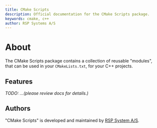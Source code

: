 ```yaml
---
title: CMake Scripts
description: Official documentation for the CMake Scripts package.
keywords: cmake, c++
author: RSP Systems A/S
---
```


# About

The CMake Scripts package contains a collection of reusable "modules", that can be used in your `CMakeLists.txt`,
for your C++ projects.

## Features

_TODO: ...(please review docs for details.)_

## Authors

"CMake Scripts" is developed and maintained by [RSP System A/S](https://rspsystems.com/).
